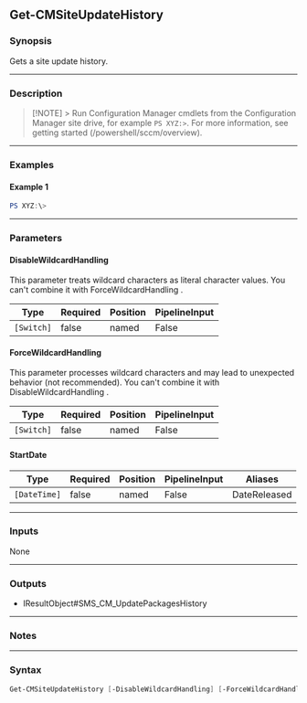 Get-CMSiteUpdateHistory
-----------------------




### Synopsis
Gets a site update history.



---


### Description

> [!NOTE] > Run Configuration Manager cmdlets from the Configuration Manager site drive, for example `PS XYZ:>`. For more information, see getting started (/powershell/sccm/overview).



---


### Examples
#### Example 1
```PowerShell
PS XYZ:\>
```



---


### Parameters
#### **DisableWildcardHandling**

This parameter treats wildcard characters as literal character values. You can't combine it with ForceWildcardHandling .






|Type      |Required|Position|PipelineInput|
|----------|--------|--------|-------------|
|`[Switch]`|false   |named   |False        |



#### **ForceWildcardHandling**

This parameter processes wildcard characters and may lead to unexpected behavior (not recommended). You can't combine it with DisableWildcardHandling .






|Type      |Required|Position|PipelineInput|
|----------|--------|--------|-------------|
|`[Switch]`|false   |named   |False        |



#### **StartDate**








|Type        |Required|Position|PipelineInput|Aliases     |
|------------|--------|--------|-------------|------------|
|`[DateTime]`|false   |named   |False        |DateReleased|





---


### Inputs
None





---


### Outputs
* IResultObject#SMS_CM_UpdatePackagesHistory






---


### Notes




---


### Syntax
```PowerShell
Get-CMSiteUpdateHistory [-DisableWildcardHandling] [-ForceWildcardHandling] [-StartDate <DateTime>] [<CommonParameters>]
```
